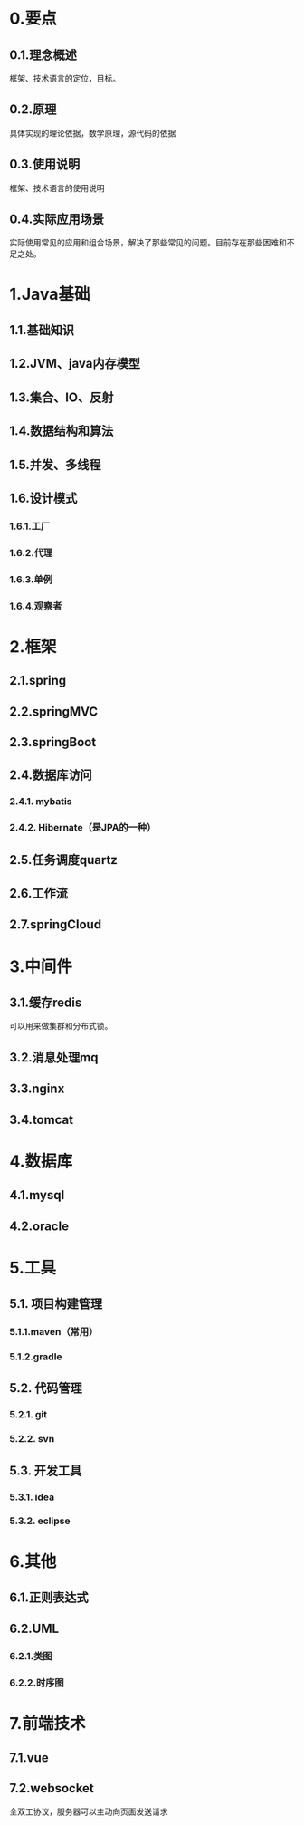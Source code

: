 # 0.要点

## 0.1.理念概述

框架、技术语言的定位，目标。

## 0.2.原理

具体实现的理论依据，数学原理，源代码的依据

## 0.3.使用说明

框架、技术语言的使用说明

## 0.4.实际应用场景

实际使用常见的应用和组合场景，解决了那些常见的问题。目前存在那些困难和不足之处。

# 1.Java基础

## 1.1.基础知识

## 1.2.JVM、java内存模型

## 1.3.集合、IO、反射

## 1.4.数据结构和算法

## 1.5.并发、多线程

## 1.6.设计模式

### 1.6.1.工厂

### 1.6.2.代理

### 1.6.3.单例

### 1.6.4.观察者

# 2.框架

## 2.1.spring

## 2.2.springMVC

## 2.3.springBoot

## 2.4.数据库访问

### 2.4.1. mybatis

### 2.4.2. Hibernate（是JPA的一种）

## 2.5.任务调度quartz

## 2.6.工作流

## 2.7.springCloud

# 3.中间件

## 3.1.缓存redis

可以用来做集群和分布式锁。

## 3.2.消息处理mq

## 3.3.nginx

## 3.4.tomcat

# 4.数据库

## 4.1.mysql

## 4.2.oracle

# 5.工具

## 5.1. 项目构建管理

### 5.1.1.maven（常用）

### 5.1.2.gradle

## 5.2. 代码管理

### 5.2.1. git

### 5.2.2. svn

## 5.3. 开发工具

### 5.3.1. idea

### 5.3.2. eclipse

# 6.其他

## 6.1.正则表达式

## 6.2.UML

### 6.2.1.类图

### 6.2.2.时序图

# 7.前端技术

## 7.1.vue

## 7.2.websocket

全双工协议，服务器可以主动向页面发送请求